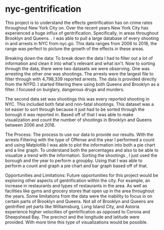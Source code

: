 # nyc-gentrification

This project is to understand the  effects  gentrification has on crime rates throughout New York City on. Over the recent years New York City has experienced a huge influx of gentrification. Specifically, in areas throughout Brooklyn and Queens.  . I was able to pull a large database of every shooting in and arrests in NYC from nyc.go. This data ranges from 2006 to 2018, the range was perfect to picture the growth of the effects in these areas. 


Breaking down the data: 
To break down the data I had to filter out a lot of information and clean it into what's relevant and what isn't. Now to sorting through the data, there were two datasets we were observing. One was arresting the other one was shootings. The arrests were the largest file to filter through with 4,798,339 reported arrests. The data is provided directly from the NYPD.  I started filtering there using both Queens and Brooklyn as a filter.   I focused on burglary, dangerous drugs and murders. 

The second data set was shootings this was every reported shooting in NYC. This included both fatal and non-fatal shootings. This dataset was a lot easier to sort through because it just had to be sorted through the borough it was reported in. Based off of that I was able to make visualization and count the number of shootings in Brooklyn and Queens between 2006 and 2018.  

The Process: 
The process to use our data to provide our results. With the arrests Filtering with the type of Offense and the year I performed a count and using Matplotlib I was able to plot the information into both a pie chart and a line graph. To understand both the percentages and also to be able to visualize a trend with the information. Sorting the shootings , I just used the borough and the year to perform a groupby. Using that I was able to perform a count and graph a pie chart and bar graph based off of that. 




Opportunities and Limitations:
Future opportunities for this project would be exploring other aspects of gentrification within the city. For example, an increase in restaurants and types of restaurants in the area. As well as facilities like gyms and grocery stores that open up in the area throughout the years. Some limitations from the data were the inability to focus in on certain parts of Brooklyn and Queens. Not all of Brooklyn and Queens are gentrified yet parts like Williamsburg, Long Island City, and Astoria experience higher velocities of gentrification as opposed to Corona and Sheepshead Bay. The precinct and the longitude and latitude were provided. With more time this type of visualizations would be possible. 
